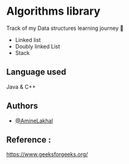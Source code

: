 
# Algorithms library
Track of my Data structures learning journey 🧮

- Linked list
- Doubly linked List
- Stack


## Language used

Java & C++ 


## Authors


- [@AmineLakhal](https://github.com/aminelkl)


## Reference : 
https://www.geeksforgeeks.org/
